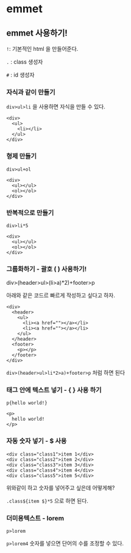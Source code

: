 # emmet

## emmet 사용하기!

`!`: 기본적인 html 을 만들어준다.

`.` : class 생성자

`#` : id 생성자

### 자식과 같이 만들기

`div>ul>li` 을 사용하면 자식을 만들 수 있다.

```markup
<div>
  <ul>
    <li></li>
  </ul>
</div>
```

### 형제 만들기

`div>ul+ol`

```markup
<div>
  <ul></ul>
  <ol></ol>
</div>
```

### 반복적으로 만들기

`div>li*5`

```markup
<div>
  <ul></ul>
  <ol></ol>
</div>
```

### 그룹화하기 - 괄호 \( \) 사용하기!

div&gt;\(header&gt;ul&gt;\(li&gt;a\)\*2\)+footer&gt;p

아래와 같은 코드르 빠르게 작성하고 싶다고 하자.

```markup
<div>
  <header>
    <ul>
      <li><a href=""></a></li>
      <li><a href=""></a></li>
    </ul>
  </header>
  <footer>
    <p></p>
  </footer>
</div>
```

`div>(header>ul>li*2>a)+footer>p` 처럼 하면 된다

### 태그 안에 텍스트 넣기 -  { } 사용 하기

`p{hello world!}`

```markup
<p>
  hello world!
</p>
```

### 자동 숫자 넣기 - $ 사용

```markup
<div class="class1">item 1</div>
<div class="class2">item 2</div>
<div class="class3">item 3</div>
<div class="class4">item 4</div>
<div class="class5">item 5</div>
```

위와같이 하고 숫자를 넣어주고 싶은데 어떻게해?

`.class${item $}*5` 으로 하면 된다.

### 더미용텍스트 - lorem

`p>lorem`

`p>lorem4` 숫자를 넣으면 단어의 수를 조정할 수 있다.

